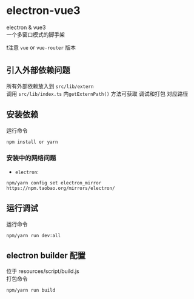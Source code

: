 # electron-vue3
electron & vue3   
一个多窗口模式的脚手架

❗注意  `vue` or `vue-router` 版本

## 引入外部依赖问题
所有外部依赖放入到 `src/lib/extern`  
调用 `src/lib/index.ts`  内`getExternPath()` 方法可获取 调试和打包 对应路径

## 安装依赖
运行命令
```shell
npm install or yarn
```
### 安装中的网络问题
- `electron`:
```shell
npm/yarn config set electron_mirror https://npm.taobao.org/mirrors/electron/
```

## 运行调试
运行命令
```shell
npm/yarn run dev:all
```

## electron builder 配置
位于 resources/script/build.js  
打包命令
```shell
npm/yarn run build
```
